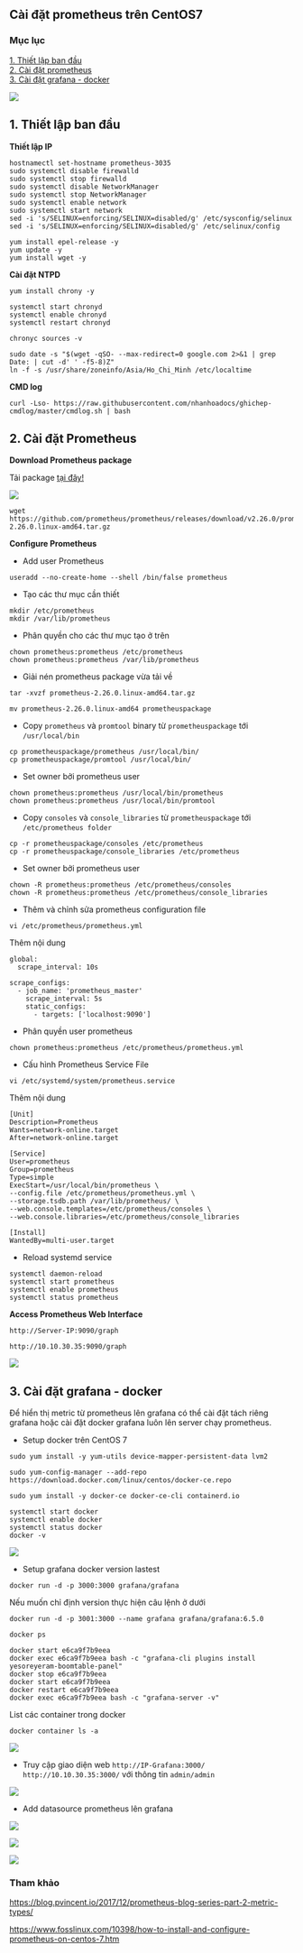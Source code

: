 ## Cài đặt prometheus trên CentOS7

### Mục lục

[1. Thiết lập ban đầu](#thietlap)<br>
[2. Cài đặt prometheus](#caidat)<br>
[3. Cài đặt grafana - docker](#grafana)<br>

![](../images/cai-dat-promethues-centos7/topo-prometheus.png)

<a name="thietlap"></a>
## 1. Thiết lập ban đầu

**Thiết lập IP**

```
hostnamectl set-hostname prometheus-3035
sudo systemctl disable firewalld
sudo systemctl stop firewalld
sudo systemctl disable NetworkManager
sudo systemctl stop NetworkManager
sudo systemctl enable network
sudo systemctl start network
sed -i 's/SELINUX=enforcing/SELINUX=disabled/g' /etc/sysconfig/selinux
sed -i 's/SELINUX=enforcing/SELINUX=disabled/g' /etc/selinux/config
```

```
yum install epel-release -y
yum update -y
yum install wget -y
```

**Cài đặt NTPD**


```
yum install chrony -y 

systemctl start chronyd 
systemctl enable chronyd
systemctl restart chronyd 

chronyc sources -v
```

```
sudo date -s "$(wget -qSO- --max-redirect=0 google.com 2>&1 | grep Date: | cut -d' ' -f5-8)Z"
ln -f -s /usr/share/zoneinfo/Asia/Ho_Chi_Minh /etc/localtime
```

**CMD log**

```
curl -Lso- https://raw.githubusercontent.com/nhanhoadocs/ghichep-cmdlog/master/cmdlog.sh | bash
```

<a name="caidat"></a>
## 2. Cài đặt Prometheus

**Download Prometheus package**

Tải package <a href="https://prometheus.io/download/" target="_blank">tại đây!</a>

![](../images/cai-dat-promethues-centos7/Screenshot_1102.png)

```
wget https://github.com/prometheus/prometheus/releases/download/v2.26.0/prometheus-2.26.0.linux-amd64.tar.gz
```

**Configure Prometheus**

- Add user Prometheus

```
useradd --no-create-home --shell /bin/false prometheus
```

- Tạo các thư mục cần thiết

```
mkdir /etc/prometheus
mkdir /var/lib/prometheus
```

- Phân quyền cho các thư mục tạo ở trên

```
chown prometheus:prometheus /etc/prometheus
chown prometheus:prometheus /var/lib/prometheus
```

- Giải nén prometheus package vừa tải về

```
tar -xvzf prometheus-2.26.0.linux-amd64.tar.gz
```

```
mv prometheus-2.26.0.linux-amd64 prometheuspackage
```

- Copy `prometheus` và `promtool` binary từ `prometheuspackage` tới `/usr/local/bin`

```
cp prometheuspackage/prometheus /usr/local/bin/
cp prometheuspackage/promtool /usr/local/bin/
```

- Set owner bởi prometheus user

```
chown prometheus:prometheus /usr/local/bin/prometheus
chown prometheus:prometheus /usr/local/bin/promtool
```

- Copy `consoles` và `console_libraries` từ `prometheuspackage` tới `/etc/prometheus folder`

```
cp -r prometheuspackage/consoles /etc/prometheus
cp -r prometheuspackage/console_libraries /etc/prometheus
```

- Set owner bởi prometheus user

```
chown -R prometheus:prometheus /etc/prometheus/consoles
chown -R prometheus:prometheus /etc/prometheus/console_libraries
```

- Thêm và chỉnh sửa prometheus configuration file

```
vi /etc/prometheus/prometheus.yml
```

Thêm nội dung

```
global:
  scrape_interval: 10s

scrape_configs:
  - job_name: 'prometheus_master'
    scrape_interval: 5s
    static_configs:
      - targets: ['localhost:9090']
```

- Phân quyền user prometheus

```
chown prometheus:prometheus /etc/prometheus/prometheus.yml
```

- Cấu hình Prometheus Service File

```
vi /etc/systemd/system/prometheus.service
```

Thêm nội dung

```
[Unit]
Description=Prometheus
Wants=network-online.target
After=network-online.target

[Service]
User=prometheus
Group=prometheus
Type=simple
ExecStart=/usr/local/bin/prometheus \
--config.file /etc/prometheus/prometheus.yml \
--storage.tsdb.path /var/lib/prometheus/ \
--web.console.templates=/etc/prometheus/consoles \
--web.console.libraries=/etc/prometheus/console_libraries

[Install]
WantedBy=multi-user.target
```

- Reload systemd service

```
systemctl daemon-reload
systemctl start prometheus
systemctl enable prometheus
systemctl status prometheus
```

**Access Prometheus Web Interface**

```
http://Server-IP:9090/graph
```

```
http://10.10.30.35:9090/graph
```

![](../images/cai-dat-promethues-centos7/Screenshot_1103.png)


<a name="grafana"></a>
## 3. Cài đặt grafana - docker

Để hiển thị metric từ prometheus lên grafana có thể cài đặt tách riêng grafana hoặc cài đặt docker grafana luôn lên server chạy prometheus.

- Setup docker trên CentOS 7

```
sudo yum install -y yum-utils device-mapper-persistent-data lvm2
```

```
sudo yum-config-manager --add-repo https://download.docker.com/linux/centos/docker-ce.repo
```

```
sudo yum install -y docker-ce docker-ce-cli containerd.io
```

```
systemctl start docker
systemctl enable docker
systemctl status docker
docker -v
```

![](../images/cai-dat-promethues-centos7/Screenshot_1104png)

- Setup grafana docker version lastest

```
docker run -d -p 3000:3000 grafana/grafana
```

Nếu muốn chỉ định version thực hiện câu lệnh ở dưới

```
docker run -d -p 3001:3000 --name grafana grafana/grafana:6.5.0
```

```
docker ps
```

```
docker start e6ca9f7b9eea
docker exec e6ca9f7b9eea bash -c "grafana-cli plugins install yesoreyeram-boomtable-panel"
docker stop e6ca9f7b9eea
docker start e6ca9f7b9eea
docker restart e6ca9f7b9eea
docker exec e6ca9f7b9eea bash -c "grafana-server -v"
```

List các container trong docker

```
docker container ls -a
```

![](../images/cai-dat-promethues-centos7/Screenshot_1109.png)

- Truy cập giao diện web `http://IP-Grafana:3000/` `http://10.10.30.35:3000/`  với thông tin `admin/admin`

![](../images/cai-dat-promethues-centos7/Screenshot_1105.png)

- Add datasource prometheus lên grafana

![](../images/cai-dat-promethues-centos7/Screenshot_1106.png)

![](../images/cai-dat-promethues-centos7/Screenshot_1107.png)

![](../images/cai-dat-promethues-centos7/Screenshot_1108.png)


### Tham khảo

https://blog.pvincent.io/2017/12/prometheus-blog-series-part-2-metric-types/

https://www.fosslinux.com/10398/how-to-install-and-configure-prometheus-on-centos-7.htm

